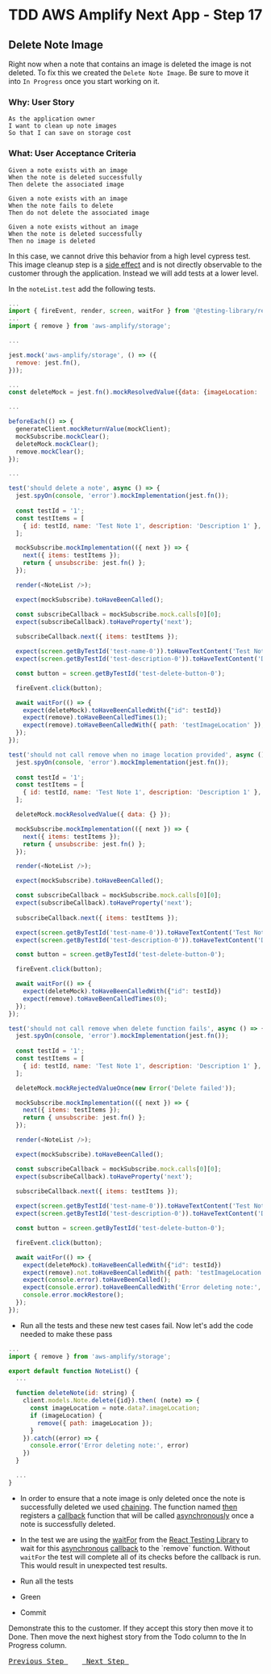 # TDD AWS Amplify Next App - Step 17

## Delete Note Image
Right now when a note that contains an image is deleted the image is not deleted.  To fix this we created the `Delete Note Image`.  Be sure to move it into `In Progress` once you start working on it.

### Why: User Story

```
As the application owner
I want to clean up note images
So that I can save on storage cost
```

### What: User Acceptance Criteria

```
Given a note exists with an image
When the note is deleted successfully
Then delete the associated image
```

```
Given a note exists with an image
When the note fails to delete
Then do not delete the associated image
```

```
Given a note exists without an image
When the note is deleted successfully
Then no image is deleted
```

In this case, we cannot drive this behavior from a high level cypress test.  This image cleanup step is a [side effect](https://en.wikipedia.org/wiki/Side_effect_(computer_science)) and is not directly observable to the customer through the application.  Instead we will add tests at a lower level.

In the `noteList.test` add the following tests.

```js
...
import { fireEvent, render, screen, waitFor } from '@testing-library/react';
...
import { remove } from 'aws-amplify/storage';

...

jest.mock('aws-amplify/storage', () => ({
  remove: jest.fn(),
}));

...
const deleteMock = jest.fn().mockResolvedValue({data: {imageLocation: 'testImageLocation'}});

...

beforeEach(() => {
  generateClient.mockReturnValue(mockClient);
  mockSubscribe.mockClear();
  deleteMock.mockClear();
  remove.mockClear();
});

...

test('should delete a note', async () => {
  jest.spyOn(console, 'error').mockImplementation(jest.fn());
  
  const testId = '1';
  const testItems = [
    { id: testId, name: 'Test Note 1', description: 'Description 1' },
  ];

  mockSubscribe.mockImplementation(({ next }) => {
    next({ items: testItems });
    return { unsubscribe: jest.fn() };
  });

  render(<NoteList />);

  expect(mockSubscribe).toHaveBeenCalled();

  const subscribeCallback = mockSubscribe.mock.calls[0][0];
  expect(subscribeCallback).toHaveProperty('next');
  
  subscribeCallback.next({ items: testItems });

  expect(screen.getByTestId('test-name-0')).toHaveTextContent('Test Note 1');
  expect(screen.getByTestId('test-description-0')).toHaveTextContent('Description 1');

  const button = screen.getByTestId('test-delete-button-0');

  fireEvent.click(button);

  await waitFor(() => {
    expect(deleteMock).toHaveBeenCalledWith({"id": testId})
    expect(remove).toHaveBeenCalledTimes(1);
    expect(remove).toHaveBeenCalledWith({ path: 'testImageLocation' });
  });
});

test('should not call remove when no image location provided', async () => {
  jest.spyOn(console, 'error').mockImplementation(jest.fn());
  
  const testId = '1';
  const testItems = [
    { id: testId, name: 'Test Note 1', description: 'Description 1' },
  ];

  deleteMock.mockResolvedValue({ data: {} });

  mockSubscribe.mockImplementation(({ next }) => {
    next({ items: testItems });
    return { unsubscribe: jest.fn() };
  });

  render(<NoteList />);

  expect(mockSubscribe).toHaveBeenCalled();

  const subscribeCallback = mockSubscribe.mock.calls[0][0];
  expect(subscribeCallback).toHaveProperty('next');
  
  subscribeCallback.next({ items: testItems });

  expect(screen.getByTestId('test-name-0')).toHaveTextContent('Test Note 1');
  expect(screen.getByTestId('test-description-0')).toHaveTextContent('Description 1');

  const button = screen.getByTestId('test-delete-button-0');

  fireEvent.click(button);

  await waitFor(() => {
    expect(deleteMock).toHaveBeenCalledWith({"id": testId})
    expect(remove).toHaveBeenCalledTimes(0);
  });
});

test('should not call remove when delete function fails', async () => {
  jest.spyOn(console, 'error').mockImplementation(jest.fn());
  
  const testId = '1';
  const testItems = [
    { id: testId, name: 'Test Note 1', description: 'Description 1' },
  ];

  deleteMock.mockRejectedValueOnce(new Error('Delete failed'));

  mockSubscribe.mockImplementation(({ next }) => {
    next({ items: testItems });
    return { unsubscribe: jest.fn() };
  });

  render(<NoteList />);

  expect(mockSubscribe).toHaveBeenCalled();

  const subscribeCallback = mockSubscribe.mock.calls[0][0];
  expect(subscribeCallback).toHaveProperty('next');
  
  subscribeCallback.next({ items: testItems });

  expect(screen.getByTestId('test-name-0')).toHaveTextContent('Test Note 1');
  expect(screen.getByTestId('test-description-0')).toHaveTextContent('Description 1');

  const button = screen.getByTestId('test-delete-button-0');

  fireEvent.click(button);

  await waitFor(() => {
    expect(deleteMock).toHaveBeenCalledWith({"id": testId})
    expect(remove).not.toHaveBeenCalledWith({ path: 'testImageLocation' });
    expect(console.error).toHaveBeenCalled();
    expect(console.error).toHaveBeenCalledWith('Error deleting note:', expect.any(Error));
    console.error.mockRestore();
  });
});

```
- Run all the tests and these new test cases fail.  Now let's add the code needed to make these pass

```js
...
import { remove } from 'aws-amplify/storage';

export default function NoteList() {
  ...

  function deleteNote(id: string) {
    client.models.Note.delete({id}).then( (note) => {
      const imageLocation = note.data?.imageLocation;
      if (imageLocation) {
        remove({ path: imageLocation });
      }
    }).catch((error) => {
      console.error('Error deleting note:', error)
    })
  }

  ...
}
```
- In order to ensure that a note image is only deleted once the note is successfully deleted we used [chaining](https://developer.mozilla.org/en-US/docs/Web/JavaScript/Guide/Using_promises#chaining).  The function named [then](https://developer.mozilla.org/en-US/docs/Web/JavaScript/Reference/Global_Objects/Promise/then) registers a [callback](https://en.wikipedia.org/wiki/Callback_(computer_programming)) function that will be called [asynchronously](https://en.wikipedia.org/wiki/Asynchrony_(computer_programming)) once a note is successfully deleted.
- In the test we are using the [waitFor](https://testing-library.com/docs/dom-testing-library/api-async/#waitfor) from the [React Testing Library](https://testing-library.com/) to wait for this [asynchronous](https://en.wikipedia.org/wiki/Asynchrony_(computer_programming)) [callback](https://en.wikipedia.org/wiki/Callback_(computer_programming)) to the `remove` function.  Without `waitFor` the test will complete all of its checks before the callback is run.  This would result in unexpected test results.

- Run all the tests

- Green

- Commit

Demonstrate this to the customer. If they accept this story then move it to Done. Then move the next highest story from the Todo column to the In Progress column.

[<kbd> Previous Step </kbd>](https://github.com/pairing4good/tdd-next-amplify-gen2-tutorial/tree/016-step)&ensp;&ensp;&ensp;&ensp;[<kbd> Next Step </kbd>](https://github.com/pairing4good/tdd-next-amplify-gen2-tutorial/tree/018-step)
